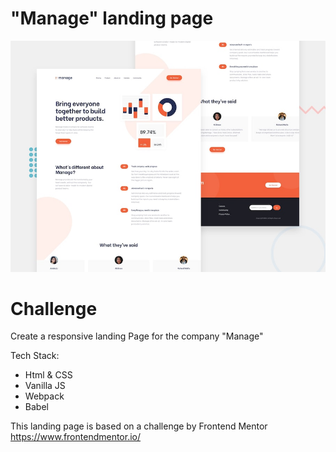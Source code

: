 # "Manage" landing page

![Design preview for the Manage landing page coding challenge](./design/desktop-preview.jpg)

# Challenge

Create a responsive landing Page for the company "Manage" 

Tech Stack: 	

- Html & CSS
- Vanilla JS
- Webpack
- Babel

This landing page is based on a challenge by Frontend Mentor https://www.frontendmentor.io/


